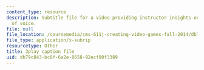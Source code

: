 ```yaml
---
content_type: resource
description: Subtitle file for a video providing instructor insights on fostering  diversity
  of voice.
file: null
file_location: /coursemedia/cms-611j-creating-video-games-fall-2014/db79c843bc8f6a2e865892ecf90f3389_cBoUvyAaEUY.srt
file_type: application/x-subrip
resourcetype: Other
title: 3play caption file
uid: db79c843-bc8f-6a2e-8658-92ecf90f3389
---
```

